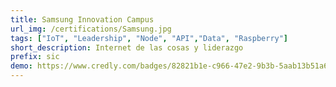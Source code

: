 ```yaml
---
title: Samsung Innovation Campus
url_img: /certifications/Samsung.jpg
tags: ["IoT", "Leadership", "Node", "API","Data", "Raspberry"]
short_description: Internet de las cosas y liderazgo
prefix: sic
demo: https://www.credly.com/badges/82821b1e-c966-47e2-9b3b-5aab13b51a62
---
```

